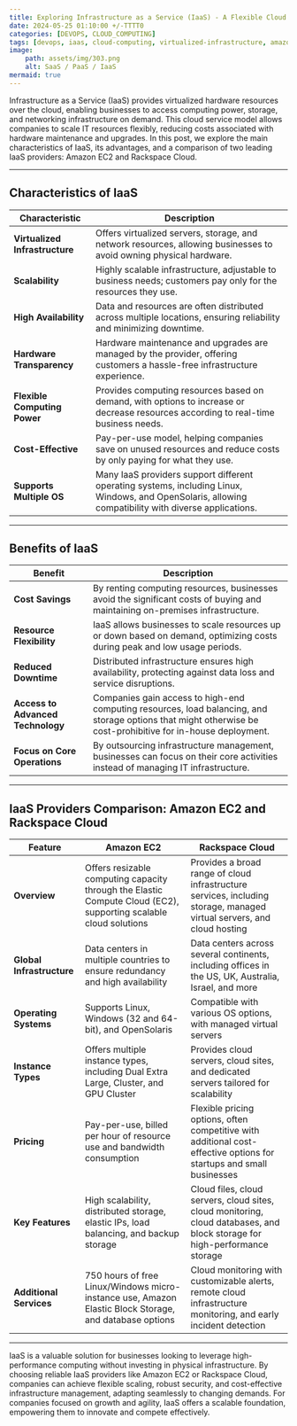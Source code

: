 ```yaml
--- 
title: Exploring Infrastructure as a Service (IaaS) - A Flexible Cloud Solution for Modern Businesses 
date: 2024-05-25 01:10:00 +/-TTTT0
categories: [DEVOPS, CLOUD_COMPUTING]
tags: [devops, iaas, cloud-computing, virtualized-infrastructure, amazon-ec2, rackspace-cloud, scalability, cost-savings, high-availability, infrastructure-management, flexible-computing, cloud-providers, data-security, distributed-infrastructure, resource-scaling, it-infrastructure]
image:
    path: assets/img/303.png
    alt: SaaS / PaaS / IaaS
mermaid: true
---
```


Infrastructure as a Service (IaaS) provides virtualized hardware resources over the cloud, enabling businesses to access computing power, storage, and networking infrastructure on demand. This cloud service model allows companies to scale IT resources flexibly, reducing costs associated with hardware maintenance and upgrades. In this post, we explore the main characteristics of IaaS, its advantages, and a comparison of two leading IaaS providers: Amazon EC2 and Rackspace Cloud.

---

## Characteristics of IaaS

| Characteristic                | Description                                                                                                                                                                           |
|-------------------------------|---------------------------------------------------------------------------------------------------------------------------------------------------------------------------------------|
| **Virtualized Infrastructure** | Offers virtualized servers, storage, and network resources, allowing businesses to avoid owning physical hardware.                                                                   |
| **Scalability**               | Highly scalable infrastructure, adjustable to business needs; customers pay only for the resources they use.                                                                         |
| **High Availability**         | Data and resources are often distributed across multiple locations, ensuring reliability and minimizing downtime.                                                                   |
| **Hardware Transparency**     | Hardware maintenance and upgrades are managed by the provider, offering customers a hassle-free infrastructure experience.                                                          |
| **Flexible Computing Power**  | Provides computing resources based on demand, with options to increase or decrease resources according to real-time business needs.                                                  |
| **Cost-Effective**            | Pay-per-use model, helping companies save on unused resources and reduce costs by only paying for what they use.                                                                    |
| **Supports Multiple OS**      | Many IaaS providers support different operating systems, including Linux, Windows, and OpenSolaris, allowing compatibility with diverse applications.                              |

---

## Benefits of IaaS

| Benefit                           | Description                                                                                                                                                                                     |
|-----------------------------------|-------------------------------------------------------------------------------------------------------------------------------------------------------------------------------------------------|
| **Cost Savings**                  | By renting computing resources, businesses avoid the significant costs of buying and maintaining on-premises infrastructure.                                                                   |
| **Resource Flexibility**          | IaaS allows businesses to scale resources up or down based on demand, optimizing costs during peak and low usage periods.                                                                      |
| **Reduced Downtime**              | Distributed infrastructure ensures high availability, protecting against data loss and service disruptions.                                                                                    |
| **Access to Advanced Technology** | Companies gain access to high-end computing resources, load balancing, and storage options that might otherwise be cost-prohibitive for in-house deployment.                                 |
| **Focus on Core Operations**      | By outsourcing infrastructure management, businesses can focus on their core activities instead of managing IT infrastructure.                                                                  |

---

## IaaS Providers Comparison: Amazon EC2 and Rackspace Cloud

| Feature                   | Amazon EC2                                                                                                      | Rackspace Cloud                                                                                                            |
|---------------------------|------------------------------------------------------------------------------------------------------------------|-----------------------------------------------------------------------------------------------------------------------------|
| **Overview**              | Offers resizable computing capacity through the Elastic Compute Cloud (EC2), supporting scalable cloud solutions | Provides a broad range of cloud infrastructure services, including storage, managed virtual servers, and cloud hosting      |
| **Global Infrastructure** | Data centers in multiple countries to ensure redundancy and high availability                                   | Data centers across several continents, including offices in the US, UK, Australia, Israel, and more                        |
| **Operating Systems**     | Supports Linux, Windows (32 and 64-bit), and OpenSolaris                                                        | Compatible with various OS options, with managed virtual servers                                                            |
| **Instance Types**        | Offers multiple instance types, including Dual Extra Large, Cluster, and GPU Cluster                            | Provides cloud servers, cloud sites, and dedicated servers tailored for scalability                                        |
| **Pricing**               | Pay-per-use, billed per hour of resource use and bandwidth consumption                                          | Flexible pricing options, often competitive with additional cost-effective options for startups and small businesses       |
| **Key Features**          | High scalability, distributed storage, elastic IPs, load balancing, and backup storage                          | Cloud files, cloud servers, cloud sites, cloud monitoring, cloud databases, and block storage for high-performance storage   |
| **Additional Services**   | 750 hours of free Linux/Windows micro-instance use, Amazon Elastic Block Storage, and database options          | Cloud monitoring with customizable alerts, remote cloud infrastructure monitoring, and early incident detection             |

---
IaaS is a valuable solution for businesses looking to leverage high-performance computing without investing in physical infrastructure. By choosing reliable IaaS providers like Amazon EC2 or Rackspace Cloud, companies can achieve flexible scaling, robust security, and cost-effective infrastructure management, adapting seamlessly to changing demands. For companies focused on growth and agility, IaaS offers a scalable foundation, empowering them to innovate and compete effectively.
